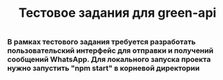 <h1 align="center"> Тестовое задания для green-api <h1>
<h3>В рамках тестового задания требуется разработать пользовательский интерфейс для
отправки и получений сообщений WhatsApp. 
Для локального запуска проекта нужно запустить "npm start" в корневой директории</h3>
